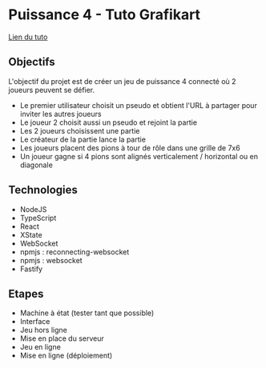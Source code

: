 # Puissance 4 - Tuto Grafikart

[Lien du tuto](https://grafikart.fr/formations/puissance-4-websocket)

## Objectifs 

L'objectif du projet est de créer un jeu de puissance 4 connecté où 2 joueurs peuvent se défier.

- Le premier utilisateur choisit un pseudo et obtient l'URL à partager pour inviter les autres joueurs
- Le joueur 2 choisit aussi un pseudo et rejoint la partie
- Les 2 joueurs choisissent une partie
- Le créateur de la partie lance la partie
- Les joueurs placent des pions à tour de rôle dans une grille de 7x6
- Un joueur gagne si 4 pions sont alignés verticalement / horizontal ou en diagonale

## Technologies 

- NodeJS
- TypeScript
- React
- XState
- WebSocket
- npmjs : reconnecting-websocket
- npmjs : websocket
- Fastify

## Etapes 

- Machine à état (tester tant que possible)
- Interface 
- Jeu hors ligne
- Mise en place du serveur
- Jeu en ligne
- Mise en ligne (déploiement)